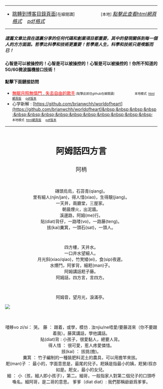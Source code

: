 ****
- [<font size=3>跳轉到博客目錄頁面</font>](../../tableOfContent.md)[<font size=2>在線閱讀</font>]&nbsp;&nbsp; &nbsp; &nbsp; &nbsp; &nbsp; &nbsp; &nbsp; &nbsp; &nbsp;&nbsp; &nbsp;  <font size=2> [本地] </font><font size=3>[*_點擊此查看html網頁格式_*](../../tableOfContent.html)&nbsp; &nbsp; [*_pdf格式_*](../../tableOfContent.md.pdf)</font>
****

##### *_這篇文章比我在這裏分享的任何代碼和創業項目都重要，其中的發現關係到每一個人的方方面面。哲學比科學和技術更重要！哲學是人生，科學和技術只是喫飯而已！_*

#### 心智是可以被操控的！心智是可以被操控的！心智是可以被操控的！你所不知道的5G/6G微波腦機接口技術！ 

#### 點擊下面鏈接訪問
- [<font color=red>無眠月照無情門 . 失去自由的歌手</font>](https://github.com/brianwchh/worldofheart/blob/main/md_and_html/%E7%84%A1%E7%9C%A0%E6%9C%88%E7%85%A7%E7%84%A1%E6%83%85%E9%96%80.md)<font size=1> [點擊此前往github在線閱讀]</font> &nbsp;&nbsp;&nbsp;&nbsp;&nbsp;&nbsp;&nbsp;&nbsp;&nbsp;&nbsp;&nbsp;&nbsp;&nbsp;&nbsp;&nbsp; <font size=1>本地模式 &nbsp;[html網頁版](../../md_and_html/無眠月照無情門.html) &nbsp;&nbsp;&nbsp; [pdf版本](../../md_and_html/無眠月照無情門.md.pdf) </font>
- 心学新解 : [https://github.com/brianwchh/worldofheart](https://github.com/brianwchh/worldofheart)&nbsp;&nbsp;&nbsp;&nbsp;&nbsp;&nbsp;&nbsp;&nbsp;&nbsp;&nbsp;&nbsp;&nbsp;&nbsp;&nbsp;&nbsp; <font size=1>本地模式 &nbsp;[html網頁版](../../md_and_html/心學新解.html) &nbsp;&nbsp;&nbsp; [pdf版本](../../md_and_html/心學新解.md.pdf) </font>

****

</br>



****<p align="center" style="font-size: 28px;">阿姆話四方言</p>****

<p align="center" style="font-size: large;">阿柄</p>
</br>

<div align="center">

<p >

磚頭烏烏，石苔青(qiang)。   
里有細人(njin/jan)，得人惜(xiao)，生得靚(jiang)。  
一天井，兩廳堂，三屋家。  
朝晨煙火，出泥牆。  
溪邊路，阿姆(me)行。   
貼(diat)背仔，一路唩(vo)，一路藤(teng)。  
㧡(kai)糞箕，一頭石(sat)，一頭人。   

</br>
  
四方樓，天井水。  
一口井水望細人。  
月光斜(xiao/qiao)，竹凳矮(ei)，食(sip)夜遲。  
水煙鬥，阿爹背，細屘(man)子。  
阿姆講話屘子藤。  
阿姆話，四方言，言四方。  

</br>

阿姆音，望月光，淚滿亭。  
  

</p>


<!-- image area, flex to make it center,it may not work for github, for html and pdf rendering only -->
<div align="center" style="page-break-inside: avoid; margin-top:1px; margin-bottom:1px;"> <!-- pictureWrapper_div add this only to make the bendan github understand -->
  <div class="ImageWrapperFlex" >
   <div class="FlexSide"  ></div>
   <image class="FlexImage"   src='./images/hth.png'/>
   <div class="FlexSide" ></div>
  </div>
  <p align="center" style="margin:0px;">   </p> 
</div> <!-- end pictureWrapper_div -->


</br>
</br>

 
唩眵vo zi/si： 哭。 
藤 ： 跟着，或學，模仿   . 汝njiu/ne唔愛/要藤涯來（你不要跟着我）。藤萁講話，學他講話。   
貼(diat)背 : 小孩子，很愛黏人，總要人背。   
得人惜 ： 很可愛，惹人疼愛憐惜。  
㧡(kai) ： 㧡挑(擔)。  
糞箕 ：   竹子編制的一種裝肥料泥土的農具，可以用擔竿來㧡。    
屘(man)子 ：  最小的，字面意思是，最尾的兒子。屘姨是指最小的姨，屘舅/叔亦如是。屘女，最小的女兒。    
細 ： 小（孩，細人即小孩子），第二。細哥，一般指家人對第二個兒子的口頭呼喚名。細阿哥，是二哥的意思。
爹爹（diat diat）: 我們那稱爺爺爲爹爹。


<style>

.ImageWrapperFlex {
    display: flex; 
    flex-direction: row; 
    margin-top: 1px; 
    margin-bottom: 1px;

    width: 100% ;
}

.FlexSide {
    flex-basis: 0px ;
    flex:1;

}



/* large device screen 設置熒幕顯示圖片大小（電腦等大型屏幕）*/
@media only screen and (min-width: 600px) {

    .FlexImage {
        flex-basis: 600px ;
        flex:0;    
        height:auto; 
        max-width: 600px;
        min-width: 600px;
     
    }

}

 /* small device screen 設置熒幕顯示圖片大小（平板手機等屏幕）*/
@media only screen and (max-width: 600px) {
    
    .FlexImage {
        flex-basis: 600px ;
        flex:1;
        height:auto; 
     
    }

}

/* style for print !important 設置打印圖片大小*/
@media print {

    .FlexImage {
        flex-basis: 400px ;
        flex:0;    
        height:auto; 
        max-width: 400px;
        min-width: 400px;
     
    }
}


</style>